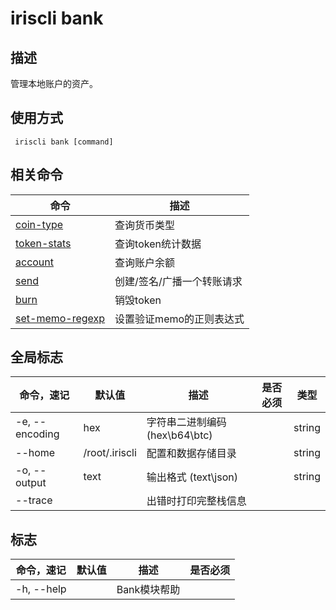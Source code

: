 # iriscli bank

## 描述

管理本地账户的资产。 

## 使用方式

```
 iriscli bank [command]
```

 
## 相关命令

| 命令                                   | 描述                    |
| ------------------------------------- | ---------------------- |
| [coin-type](coin-type.md)             | 查询货币类型             |
| [token-stats](token-stats.md)         | 查询token统计数据        |
| [account](account.md)                 | 查询账户余额             |
| [send](send.md)                       | 创建/签名/广播一个转账请求 |
| [burn](burn.md)                       | 销毁token               |
| [set-memo-regexp](set-memo-regexp.md) | 设置验证memo的正则表达式  |

## 全局标志

| 命令，速记       | 默认值          | 描述                         | 是否必须 | 类型   |
| -------------- | -------------- | --------------------------- | ------ | ------ | 
| -e, --encoding | hex            | 字符串二进制编码 (hex\b64\btc) |        | string |
| --home         | /root/.iriscli | 配置和数据存储目录             |        | string |
| -o, --output   | text           | 输出格式 (text\json)         |        | string |
| --trace        |                | 出错时打印完整栈信息           |        |        |

## 标志

| 命令，速记  | 默认值  | 描述         | 是否必须 |
| ---------- | ------ | ----------- | ------ |
| -h, --help |        | Bank模块帮助 |         |